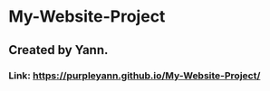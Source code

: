 # My-Website-Project

## Created by Yann.
### Link: https://purpleyann.github.io/My-Website-Project/
